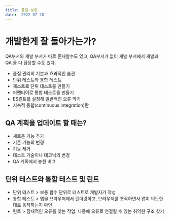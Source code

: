 ```yaml
---
title: 품질 보증
date: '2022-07-20'
---
```


# 개발한게 잘 돌아가는가?

QA부서와 개발 부서가 따로 존재할수도 있고, QA부서가 없이 개발 부서에서 개발과 QA 둘 다 담당할 수도 있다.  

- 품질 관리의 기본과 효과적인 습관
- 단위 테스트와 통합 테스트
- 제스트로 단위 테스트를 만들기
- 퍼펫티어로 통합 테스트를 만들기
- ES린트를 설정해 일반적인 오류 막기
- 지속적 통합(continuous integration)란


## QA 계획을 업데이트 할 때는?
- 새로운 기능 추가
- 기존 기능의 변경
- 기능 제거
- 테스트 기술이나 테크닉의 변경
- QA 계획에서 놓친 버그

## 단위 테스트와 통합 테스트 및 린트
- 단위 테스트 > 보통 함수 단위로 테스트로 개발자가 작성  
- 통합 테스트 > 앱을 브라우저에서 렌더링하고, 브라우저를 조작하면서 앱이 의도한대로 동작하는지 확인  
- 린트 > 잠재적인 오류를 찾는 작업. 나중에 오류로 연결될 수 있는 취약한 구조 찾기  

